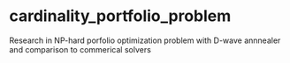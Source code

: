# cardinality_portfolio_problem
Research in NP-hard porfolio optimization problem with D-wave annnealer and comparison to commerical solvers
